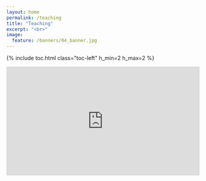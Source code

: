 ```yaml
---
layout: home
permalink: /teaching
title: "Teaching"
excerpt: "<br>"
image:
  feature: /banners/04_banner.jpg
---
```

{% include toc.html class="toc-left" h_min=2 h_max=2 %}

<div style="padding:56.25% 0 0 0;position:relative;"><iframe src="
https://player.vimeo.com/video/973587182?badge=0&amp;autopause=0&amp;player_id=0&amp;app_id=58479"
frameborder="0" allow="autoplay; fullscreen; picture-in-picture; clipboard-write" style="position:absolute;top:0;left:0;width:100%;height:100%;" title="UWA Field Techniques Albany Field trip - stereo-BRUV survey for King George Whiting"></iframe></div><script src="
https://player.vimeo.com/api/player.js"></script>
